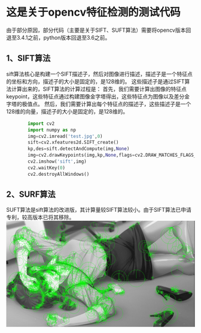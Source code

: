 # 这是关于opencv特征检测的测试代码

由于部分原因，部分代码（主要是关于SIFT、SUFT算法）需要将opencv版本回退至3.4.1之前，python版本回退至3.6之前。

## 1、SIFT算法

sift算法核心是构建一个SIFT描述子，然后对图像进行描述，描述子是一个特征点的坐标和方向，描述子的大小是固定的，是128维的。
这些描述子是通过SIFT算法计算出来的，SIFT算法的计算过程是：
首先，我们需要计算出图像的特征点keypoint，这些特征点通过构建图像金字塔得出，这些特征点为图像以及差分金字塔的极值点。
然后，我们需要计算出每个特征点的描述子，这些描述子是一个128维的向量，描述子的大小是固定的，是128维的。

```python
        import cv2
        import numpy as np
        img=cv2.imread('test.jpg',0)
        sift=cv2.xfeatures2d.SIFT_create()
        kp,des=sift.detectAndCompute(img,None)
        img=cv2.drawKeypoints(img,kp,None,flags=cv2.DRAW_MATCHES_FLAGS_DRAW_RICH_KEYPOINTS)
        cv2.imshow('sift',img)
        cv2.waitKey(0)
        cv2.destroyAllWindows()
```

## 2、SURF算法

SUFT算法是sift算法的改进版，其计算量较SIFT算法较小。由于SIFT算法已申请专利，较高版本已将其移除。
![SUFT](./pictures/suft.jpg)
